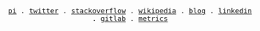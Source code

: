 <p align="center">
  <samp>
    <a href="https://en.wikipedia.org/wiki/List_of_formulae_involving_%CF%80">pi</a> .
    <a href="https://twitter.com/raklaptudirm">twitter</a> .
    <a href="https://stackoverflow.com/users/14553594/rak-laptudirm">stackoverflow</a> .
    <a href="https://en.wikipedia.org/wiki/User:Laptudirm">wikipedia</a> .
    <a href="https://raklaptudirm.medium.com/">blog</a> .
    <a href="https://www.linkedin.com/in/laptudirm/">linkedin</a> .
    <a href="https://gitlab.com/raklaptudirm">gitlab</a> .
    <a href="https://github.com/raklaptudirm/raklaptudirm/blob/main/metrics.md">metrics</a>
  </samp>
</p>
